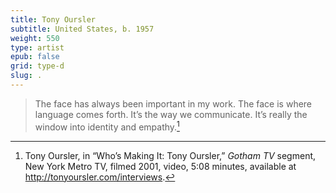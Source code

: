 ```yaml
---
title: Tony Oursler
subtitle: United States, b. 1957
weight: 550
type: artist
epub: false
grid: type-d
slug: .
---
```

> The face has always been important in my work. The face is where language comes forth. It’s the way we communicate. It’s really the window into identity and empathy.[^1]

[^1]: Tony Oursler, in “Who’s Making It: Tony Oursler,” *Gotham TV* segment, New York Metro TV, filmed 2001, video, 5:08 minutes, available at http://tonyoursler.com/interviews.

